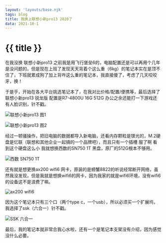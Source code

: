 ```yaml
---
layout: 'layouts/base.njk'
tags: blog
title: 我换上联想小新pro13 2020了
data: 2021-10-1
---
```


# {{ title }}

在我没换 联想小新pro13 之前我是用飞行堡垒6的，电脑配置还是可以再用个几年是没问题的，但是现在上班了发现天天背着个这么重（6kg）的笔记本实在是顶不住了，下班就累成狗了加上背咋这么重的笔记本，我直接傻了，考虑了几天咬咬牙，换！

于是乎，开始在各大平台挑选笔记本了，在我对比价格/配置/便携等，最后选择了联想小新pro13 锐龙版 配置是R7-4800U 16G 512G 办公之余还能打一下游戏还有人脸识别，针不戳。

![联想小新pro13 图1](https://s3.jpg.cm/2021/10/09/IvxUXz.jpg)

![联想小新pro13 图2](https://s3.jpg.cm/2021/10/09/Ivxbvu.jpg)

经过一顿骚操作，把旧电脑的数据都导入新电脑，还看内存颗粒是镁光的，M.2硬盘是忆联（联想和其他企业一起搞的一个品牌吧），而且只有一个插槽 服了啊 看到这个硬盘这么小 我就想换西数的SN750 1T 黑盘，原厂的512G根本不够用。

![西数 SN750 1T](https://s3.jpg.cm/2021/10/09/IwRCxf.png)

还有就是想更换ax200 wifi6 网卡，原装的是螃蟹8822的听说经常断开网络，虽然我没发现，但是我就是想换wifi6的网卡，因为我家的就是wifi6环境，没有wifi6的设备这不是浪费了嘛。

![ax200 wifi6](https://s3.jpg.cm/2021/10/09/IwR2UH.png)

因为这个笔记本只有三个口（两个type c，一个usb），所以必须买一个扩展坞，我选择了ssk（六合一）针不戳。

![SSK 六合一](https://s3.jpg.cm/2021/10/09/IwRBnh.png)

最后，我的笔记本就非常合我心水啦，还有一个是笔记本支架没有介绍，因为感觉没什么必要。